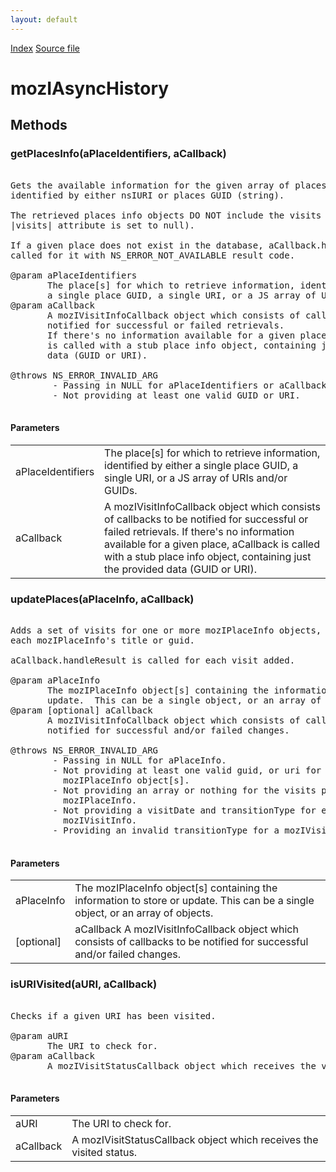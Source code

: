 ```yaml
---
layout: default
---
```

<div id='links'><a href="../index.html">Index</a>
<a href="http://dxr.mozilla.org/mozilla-central/source/toolkit/components/places/mozIAsyncHistory.idl">Source file</a>
</div>

# mozIAsyncHistory #

## Methods ##

### getPlacesInfo(aPlaceIdentifiers, aCallback) ###
<pre>  
Gets the available information for the given array of places, each  
identified by either nsIURI or places GUID (string).  
  
The retrieved places info objects DO NOT include the visits data (the  
|visits| attribute is set to null).  
  
If a given place does not exist in the database, aCallback.handleError is  
called for it with NS_ERROR_NOT_AVAILABLE result code.  
  
@param aPlaceIdentifiers  
       The place[s] for which to retrieve information, identified by either  
       a single place GUID, a single URI, or a JS array of URIs and/or GUIDs.  
@param aCallback  
       A mozIVisitInfoCallback object which consists of callbacks to be  
       notified for successful or failed retrievals.  
       If there's no information available for a given place, aCallback  
       is called with a stub place info object, containing just the provided  
       data (GUID or URI).  
  
@throws NS_ERROR_INVALID_ARG  
        - Passing in NULL for aPlaceIdentifiers or aCallback.  
        - Not providing at least one valid GUID or URI.   
  
</pre>
#### Parameters ####

<table>

<tr>
<td>aPlaceIdentifiers</td>
<td>       The place[s] for which to retrieve information, identified by either  
       a single place GUID, a single URI, or a JS array of URIs and/or GUIDs.  
</td>
</tr>

<tr>
<td>aCallback</td>
<td>       A mozIVisitInfoCallback object which consists of callbacks to be  
       notified for successful or failed retrievals.  
       If there's no information available for a given place, aCallback  
       is called with a stub place info object, containing just the provided  
       data (GUID or URI).  
</td>
</tr>

</table>

### updatePlaces(aPlaceInfo, aCallback) ###
<pre>  
Adds a set of visits for one or more mozIPlaceInfo objects, and updates  
each mozIPlaceInfo's title or guid.  
  
aCallback.handleResult is called for each visit added.  
  
@param aPlaceInfo  
       The mozIPlaceInfo object[s] containing the information to store or  
       update.  This can be a single object, or an array of objects.  
@param [optional] aCallback  
       A mozIVisitInfoCallback object which consists of callbacks to be  
       notified for successful and/or failed changes.  
  
@throws NS_ERROR_INVALID_ARG  
        - Passing in NULL for aPlaceInfo.  
        - Not providing at least one valid guid, or uri for all  
          mozIPlaceInfo object[s].  
        - Not providing an array or nothing for the visits property of  
          mozIPlaceInfo.  
        - Not providing a visitDate and transitionType for each  
          mozIVisitInfo.  
        - Providing an invalid transitionType for a mozIVisitInfo.  
  
</pre>
#### Parameters ####

<table>

<tr>
<td>aPlaceInfo</td>
<td>       The mozIPlaceInfo object[s] containing the information to store or  
       update.  This can be a single object, or an array of objects.  
</td>
</tr>

<tr>
<td>[optional]</td>
<td>aCallback  
       A mozIVisitInfoCallback object which consists of callbacks to be  
       notified for successful and/or failed changes.  
</td>
</tr>

</table>

### isURIVisited(aURI, aCallback) ###
<pre>  
Checks if a given URI has been visited.  
  
@param aURI  
       The URI to check for.  
@param aCallback  
       A mozIVisitStatusCallback object which receives the visited status.  
  
</pre>
#### Parameters ####

<table>

<tr>
<td>aURI</td>
<td>       The URI to check for.  
</td>
</tr>

<tr>
<td>aCallback</td>
<td>       A mozIVisitStatusCallback object which receives the visited status.  
</td>
</tr>

</table>
